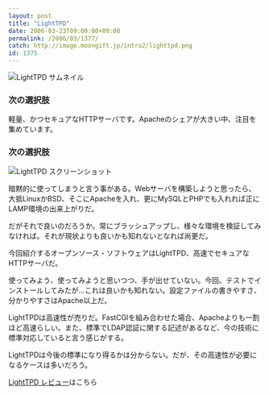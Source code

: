 ```yaml
---
layout: post
title: "LightTPD"
date: 2006-03-23T09:00:00+09:00
permalink: /2006/03/1377/
catch: http://image.moongift.jp/intro2/lighttpd.png
id: 1375
---
```

 ![LightTPD サムネイル](http://image.moongift.jp/intro2/lighttpd.t.png "LightTPD サムネイル")
  

### 次の選択肢
  
軽量、かつセキュアなHTTPサーバです。Apacheのシェアが大きい中、注目を集めています。  
<!--more-->  

### 次の選択肢
  

![LightTPD スクリーンショット](http://image.moongift.jp/intro2/lighttpd.png "LightTPD スクリーンショット")

  

暗黙的に使ってしまうと言う事がある。Webサーバを構築しようと思ったら、大抵LinuxかBSD、そこにApacheを入れ、更にMySQLとPHPでも入れれば正にLAMP環境の出来上がりだ。

  

だがそれで良いのだろうか。常にブラッシュアップし、様々な環境を検証してみなければ。それが現状よりも良いかも知れないとなれば尚更だ。

  

今回紹介するオープンソース・ソフトウェアはLightTPD、高速でセキュアなHTTPサーバだ。

  

使ってみよう、使ってみようと思いつつ、手が出せていない。今回、テストでインストールしてみたが…これは良いかも知れない。設定ファイルの書きやすさ、分かりやすさはApache以上だ。

  

LightTPDは高速性が売りだ。FastCGIを組み合わせた場合、Apacheよりも一割ほど高速らしい。また、標準でLDAP認証に関する記述があるなど、今の技術に標準対応していると言う感じがする。

  

LightTPDは今後の標準になり得るかは分からない。だが、その高速性が必要になるケースは多いだろう。

  

[LightTPD レビュー](http://oss.moongift.jp/review/i-1378.html)はこちら

